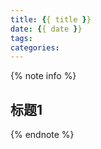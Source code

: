 ```yaml
---
title: {{ title }}
date: {{ date }}
tags:
categories:
---
```

{% note info %}
## 标题1
 {% endnote %}

<!-- more -->



